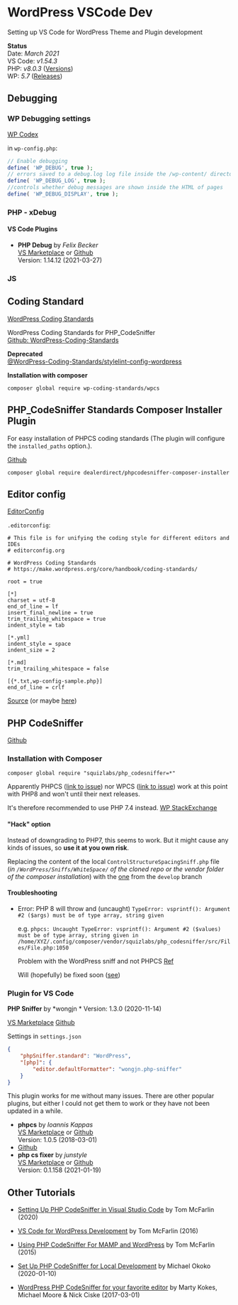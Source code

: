# WordPress VSCode Dev
Setting up VS Code for WordPress Theme and Plugin development


**Status**  
Date: *March 2021*  
VS Code: *v1.54.3*  
PHP: *v8.0.3* ([Versions](https://www.php.net/supported-versions.php))  
WP: *5.7* ([Releases](https://wordpress.org/download/releases/))



## Debugging 

### WP Debugging settings

[WP Codex](https://codex.wordpress.org/WP_DEBUG)

in `wp-config.php`:
```php
// Enable debugging
define( 'WP_DEBUG', true ); 
// errors saved to a debug.log log file inside the /wp-content/ directory
define( 'WP_DEBUG_LOG', true ); 
//controls whether debug messages are shown inside the HTML of pages 
define( 'WP_DEBUG_DISPLAY', true ); 
```

### PHP - xDebug


#### VS Code Plugins

- **PHP Debug** by *Felix Becker*  
  [VS Marketplace](https://marketplace.visualstudio.com/items?itemName=felixfbecker.php-debug) or  [Github](https://github.com/xdebug/vscode-php-debug)  
  Version: 1.14.12 (2021-03-27)
  


### JS




## Coding Standard 


[WordPress Coding Standards](https://developer.wordpress.org/coding-standards/)

WordPress Coding Standards for PHP_CodeSniffer  
[Github: WordPress-Coding-Standards](https://github.com/WordPress/WordPress-Coding-Standards/)

**Deprecated**  
[@WordPress-Coding-Standards/stylelint-config-wordpress
](https://github.com/WordPress-Coding-Standards/stylelint-config-wordpress)

**Installation with composer**
```shell
composer global require wp-coding-standards/wpcs
```

## PHP_CodeSniffer Standards Composer Installer Plugin

For easy installation of PHPCS coding standards (The plugin will configure the `installed_paths` option.).

[Github](https://github.com/DealerDirect/phpcodesniffer-composer-installer)

```shell
composer global require dealerdirect/phpcodesniffer-composer-installer
```


## Editor config

[EditorConfig](https://editorconfig.org/)


`.editorconfig`:

```
# This file is for unifying the coding style for different editors and IDEs
# editorconfig.org

# WordPress Coding Standards
# https://make.wordpress.org/core/handbook/coding-standards/

root = true

[*]
charset = utf-8
end_of_line = lf
insert_final_newline = true
trim_trailing_whitespace = true
indent_style = tab

[*.yml]
indent_style = space
indent_size = 2

[*.md]
trim_trailing_whitespace = false

[{*.txt,wp-config-sample.php}]
end_of_line = crlf
```
[Source](https://github.com/WordPress/wordpress-develop/blob/master/.editorconfig) (or maybe [here](https://core.trac.wordpress.org/browser/trunk/.editorconfig))


## PHP CodeSniffer

[Github](https://github.com/squizlabs/PHP_CodeSniffer)

### Installation with Composer

```shell
composer global require "squizlabs/php_codesniffer=*"
```

Apparently PHPCS ([link to issue](https://github.com/squizlabs/PHP_CodeSniffer/issues/3182#issue-758524292)) nor WPCS ([link to issue](https://github.com/WordPress/WordPress-Coding-Standards/issues/1967#issue-770860444)) work at this point with PHP8 and won't until their next releases.

It's therefore recommended to use PHP 7.4 instead.
[WP StackExchange](https://wordpress.stackexchange.com/questions/385746/how-to-set-up-phpcs-with-wordpress-coding-standard-with-php8)

#### "Hack" option

Instead of downgrading to PHP7, this seems to work. But it might cause any kinds of issues, so **use it at you own risk**.

Replacing the content of the local `ControlStructureSpacingSniff.php` file  
(*in `/WordPress/Sniffs/WhiteSpace/` of the cloned repo or the vendor folder of the composer installation*) with the [one](https://raw.githubusercontent.com/WordPress/WordPress-Coding-Standards/develop/WordPress/Sniffs/WhiteSpace/ControlStructureSpacingSniff.php) from the `develop` branch



#### Troubleshooting

* Error: PHP 8 will throw and (uncaught) `TypeError: vsprintf(): Argument #2 ($args) must be of type array, string given`

	e.g.
	`phpcs: Uncaught TypeError: vsprintf(): Argument #2 ($values) must be of type array, string given in /home/XYZ/.config/composer/vendor/squizlabs/php_codesniffer/src/Files/File.php:1050`

	Problem with the WordPress sniff and not PHPCS  [Ref](https://github.com/squizlabs/PHP_CodeSniffer/issues/3196)

	Will (hopefully) be fixed soon ([see](https://github.com/WordPress/WordPress-Coding-Standards/commit/7cd46bed1e6a7a2af3fe24c7f4a044da3076d8f4))


### Plugin for VS Code

**PHP Sniffer** by *wongjn *
Version: 1.3.0 (2020-11-14)

[VS Marketplace](https://marketplace.visualstudio.com/items?itemName=wongjn.php-sniffer&ssr=false#overview)
[Github](https://github.com/wongjn/vscode-php-sniffer)

Settings in `settings.json`
```json
{
	"phpSniffer.standard": "WordPress",
	"[php]": {
		"editor.defaultFormatter": "wongjn.php-sniffer"
	}
}
```

This plugin works for me without many issues.
There are other popular plugins, but either I could not get them to work or they have not been updated in a while.

- **phpcs** by *Ioannis Kappas*  
  [VS Marketplace](https://marketplace.visualstudio.com/items?itemName=ikappas.phpcs&ssr=false#review-details) or   [Github](https://github.com/ikappas/vscode-phpcs)  
  Version: 1.0.5 (2018-03-01)
- 
  [Github](https://github.com/valeryan/vscode-phpsab)
- **php cs fixer** by *junstyle*  
  [VS Marketplace](https://marketplace.visualstudio.com/items?itemName=junstyle.php-cs-fixer&ssr=false#overview) or [Github](https://github.com/junstyle/vscode-php-cs-fixer)  
  Version: 	0.1.158 (2021-01-19)

## Other Tutorials

- [Setting Up PHP CodeSniffer in Visual Studio Code](https://tommcfarlin.com/php-codesniffer-in-visual-studio-code/) by Tom McFarlin (2020)

- [VS Code for WordPress Development](https://tommcfarlin.com/vs-code-wordpress/) by Tom McFarlin (2016)

- [Using PHP CodeSniffer For MAMP and WordPress](https://tommcfarlin.com/php-codesniffer/) by Tom McFarlin (2015)

- [Set Up PHP CodeSniffer for Local Development](https://www.twilio.com/blog/set-up-php-codesniffer-local-development-sublime-text-php-storm-vs-code) by  Michael Okoko (2020-01-10)

- [WordPress PHP CodeSniffer for your favorite editor](https://luminfire.com/2017/03/01/wordpress-php-codesniffer-favorite-editor/) by Marty Kokes, Michael Moore & Nick Ciske (2017-03-01)